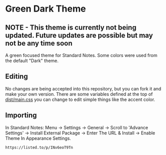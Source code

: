 # Green Dark Theme

## NOTE - This theme is currently not being updated. Future updates are possible but may not be any time soon

A green focused theme for Standard Notes. Some colors were used from the default "Dark" theme.

## Editing

No changes are being accepted into this repository, but you can fork it and make your own version. There are some variables defined at the top of [dist/main.css](dist/main.css) you can change to edit simple things like the accent color.

## Importing

In Standard Notes:
Menu -> Settings -> General -> Scroll to 'Advance Settings' -> Install External Package -> Enter The URL & Install -> Enable Theme In Appearance Settings.

`https://listed.to/p/INv6eoT9Tn`
